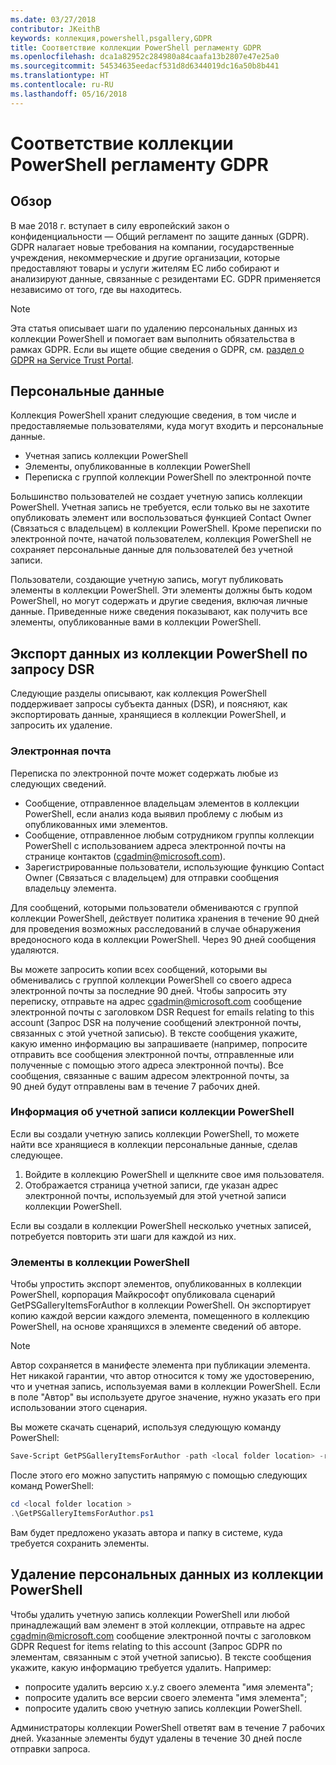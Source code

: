 ```yaml
---
ms.date: 03/27/2018
contributor: JKeithB
keywords: коллекция,powershell,psgallery,GDPR
title: Соответствие коллекции PowerShell регламенту GDPR
ms.openlocfilehash: dca1a82952c284980a84caafa13b2807e47e25a0
ms.sourcegitcommit: 54534635eedacf531d8d6344019dc16a50b8b441
ms.translationtype: HT
ms.contentlocale: ru-RU
ms.lasthandoff: 05/16/2018
---
```

# <a name="powershell-gallery-gdpr-compliance"></a>Соответствие коллекции PowerShell регламенту GDPR

## <a name="overview"></a>Обзор

В мае 2018 г. вступает в силу европейский закон о конфиденциальности — Общий регламент по защите данных (GDPR).
GDPR налагает новые требования на компании, государственные учреждения, некоммерческие и другие организации, которые предоставляют товары и услуги жителям ЕС либо собирают и анализируют данные, связанные с резидентами ЕС.
GDPR применяется независимо от того, где вы находитесь.

> [!NOTE]
> Эта статья описывает шаги по удалению персональных данных из коллекции PowerShell и помогает вам выполнить обязательства в рамках GDPR. Если вы ищете общие сведения о GDPR, см. [раздел о GDPR на Service Trust Portal](https://servicetrust.microsoft.com/ViewPage/GDPRGetStarted).

## <a name="personally-identifiable-data"></a>Персональные данные

Коллекция PowerShell хранит следующие сведения, в том числе и предоставляемые пользователями, куда могут входить и персональные данные.

* Учетная запись коллекции PowerShell
* Элементы, опубликованные в коллекции PowerShell
* Переписка с группой коллекции PowerShell по электронной почте

Большинство пользователей не создает учетную запись коллекции PowerShell.
Учетная запись не требуется, если только вы не захотите опубликовать элемент или воспользоваться функцией Contact Owner (Связаться с владельцем) в коллекции PowerShell.
Кроме переписки по электронной почте, начатой пользователем, коллекция PowerShell не сохраняет персональные данные для пользователей без учетной записи.

Пользователи, создающие учетную запись, могут публиковать элементы в коллекции PowerShell.
Эти элементы должны быть кодом PowerShell, но могут содержать и другие сведения, включая личные данные.
Приведенные ниже сведения показывают, как получить все элементы, опубликованные вами в коллекции PowerShell.

## <a name="dsr-export-of-powershell-gallery-data"></a>Экспорт данных из коллекции PowerShell по запросу DSR

Следующие разделы описывают, как коллекция PowerShell поддерживает запросы субъекта данных (DSR), и поясняют, как экспортировать данные, хранящиеся в коллекции PowerShell, и запросить их удаление.

### <a name="email"></a>Электронная почта

Переписка по электронной почте может содержать любые из следующих сведений.

* Сообщение, отправленное владельцам элементов в коллекции PowerShell, если анализ кода выявил проблему с любым из опубликованных ими элементов.
* Сообщение, отправленное любым сотрудником группы коллекции PowerShell с использованием адреса электронной почты на странице контактов (cgadmin@microsoft.com).
* Зарегистрированные пользователи, использующие функцию Contact Owner (Связаться с владельцем) для отправки сообщения владельцу элемента.

Для сообщений, которыми пользователи обмениваются с группой коллекции PowerShell, действует политика хранения в течение 90 дней для проведения возможных расследований в случае обнаружения вредоносного кода в коллекции PowerShell.
Через 90 дней сообщения удаляются.

Вы можете запросить копии всех сообщений, которыми вы обменивались с группой коллекции PowerShell со своего адреса электронной почты за последние 90 дней.
Чтобы запросить эту переписку, отправьте на адрес cgadmin@microsoft.com сообщение электронной почты с заголовком DSR Request for emails relating to this account (Запрос DSR на получение сообщений электронной почты, связанных с этой учетной записью).
В тексте сообщения укажите, какую именно информацию вы запрашиваете (например, попросите отправить все сообщения электронной почты, отправленные или полученные с помощью этого адреса электронной почты). Все сообщения, связанные с вашим адресом электронной почты, за 90 дней будут отправлены вам в течение 7 рабочих дней.

### <a name="powershell-gallery-account-information"></a>Информация об учетной записи коллекции PowerShell

Если вы создали учетную запись коллекции PowerShell, то можете найти все хранящиеся в коллекции персональные данные, сделав следующее.

1. Войдите в коллекцию PowerShell и щелкните свое имя пользователя.
2. Отображается страница учетной записи, где указан адрес электронной почты, используемый для этой учетной записи коллекции PowerShell.

Если вы создали в коллекции PowerShell несколько учетных записей, потребуется повторить эти шаги для каждой из них.

### <a name="items-in-the-powershell-gallery"></a>Элементы в коллекции PowerShell

Чтобы упростить экспорт элементов, опубликованных в коллекции PowerShell, корпорация Майкрософт опубликовала сценарий GetPSGalleryItemsForAuthor в коллекции PowerShell.
Он экспортирует копию каждой версии каждого элемента, помещенного в коллекцию PowerShell, на основе хранящихся в элементе сведений об авторе.

> [!NOTE]
> Автор сохраняется в манифесте элемента при публикации элемента.
> Нет никакой гарантии, что автор относится к тому же удостоверению, что и учетная запись, используемая вами в коллекции PowerShell.
> Если в поле "Автор" вы используете другое значение, нужно указать его при использовании этого сценария.

Вы можете скачать сценарий, используя следующую команду PowerShell:

```powershell
Save-Script GetPSGalleryItemsForAuthor -path <local folder location> -repository psgallery
```

После этого его можно запустить напрямую с помощью следующих команд PowerShell:

```powershell
cd <local folder location >
.\GetPSGalleryItemsForAuthor.ps1
```

Вам будет предложено указать автора и папку в системе, куда требуется сохранить элементы.

## <a name="deleting-personal-data-from-the-powershell-gallery"></a>Удаление персональных данных из коллекции PowerShell

Чтобы удалить учетную запись коллекции PowerShell или любой принадлежащий вам элемент в этой коллекции, отправьте на адрес cgadmin@microsoft.com сообщение электронной почты с заголовком GDPR Request for items relating to this account (Запрос GDPR по элементам, связанным с этой учетной записью).
В тексте сообщения укажите, какую информацию требуется удалить. Например:

* попросите удалить версию x.y.z своего элемента "имя элемента";
* попросите удалить все версии своего элемента "имя элемента";
* попросите удалить свою учетную запись коллекции PowerShell.

Администраторы коллекции PowerShell ответят вам в течение 7 рабочих дней.
Указанные элементы будут удалены в течение 30 дней после отправки запроса.
